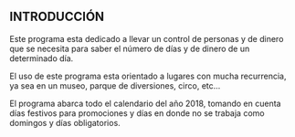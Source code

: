 ## INTRODUCCIÓN

Este programa esta dedicado a llevar un control de personas y de dinero que se necesita para saber el número de días y de dinero de un determinado día.

El uso de este programa esta orientado a lugares con mucha recurrencia, ya sea en un museo, parque de diversiones, circo, etc…

El programa abarca todo el calendario del año 2018, tomando en cuenta días festivos para promociones y días en donde no se trabaja como domingos y días obligatorios.
